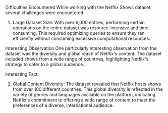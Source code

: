 Difficulties Encountered
While working with the Netflix Shows dataset, several challenges were encountered:
1. Large Dataset Size: With over 6,000 entries, performing certain operations on the entire dataset was resource-intensive and time-consuming. This required optimizing queries to ensure they ran efficiently without consuming excessive computational resources.

Interesting Observation
One particularly interesting observation from the dataset was the diversity and global reach of Netflix's content. The dataset included shows from a wide range of countries, highlighting Netflix's strategy to cater to a global audience.

Interesting Fact:

1. Global Content Diversity: The dataset revealed that Netflix hosts shows from over 100 different countries. This global diversity is reflected in the variety of genres and languages available on the platform, indicating Netflix's commitment to offering a wide range of content to meet the preferences of a diverse, international audience.